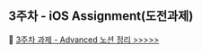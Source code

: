 ## 3주차 - iOS Assignment(도전과제)

💐 [3주차 과제 - Advanced 노션 정리 >>>>>](https://yxxnaxxin.notion.site/3-ae30021eafb34b6bb78b582ae3678418)

